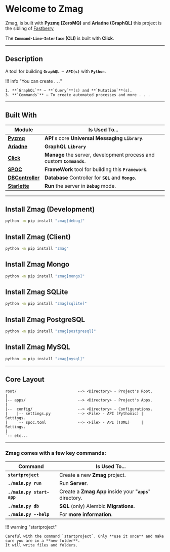 # Welcome to **Zmag**

Zmag, is built with **Pyzmq (ZeroMQ)** and **Ariadne (GraphQL)** this project is the sibling of [Fastberry](https://hlop3z.github.io/fastberry/)

The **`Command-Line-Interface` (CLI)** is built with **Click**.

<div id="terminal-index" data-termynal></div>

---

## **Description**

A tool for building **`GraphQL — API(s)`** with **`Python`**.

!!! info "You can create . . ."

    1. **`GraphQL`** — **`Query`**(s) and **`Mutation`**(s).
    3. **`Commands`** — To create automated processes and more . . .

---

## **Built** With

| Module                                                                                | Is Used To...                                                         |
| ------------------------------------------------------------------------------------- | --------------------------------------------------------------------- |
| <a href="https://pyzmq.readthedocs.io" target="_blank">**Pyzmq**</a>                  | **API**'s core **Universal Messaging** **`Library`**.                 |
| <a href="https://ariadnegraphql.org/" target="_blank">**Ariadne**</a>                 | **GraphQL** **`Library`**                                             |
| <a href="https://github.com/pallets/click/" target="_blank">**Click**</a>             | **Manage** the server, development process and custom **`Commands`**. |
| <a href="https://pypi.org/project/spoc/" target="_blank">**SPOC**</a>                 | **FrameWork** tool for building this **`Framework`**.                 |
| <a href="https://pypi.org/project/dbcontroller/" target="_blank">**DBController**</a> | **Database** Controller for **`SQL`** and **`Mongo`**.                |
| <a href="https://www.starlette.io/" target="_blank">**Starlette**</a>                 | **Run** the server in **`Debug`** mode.                               |

---

## Install **Zmag** (Development)

```sh
python -m pip install "zmag[debug]"
```

## Install **Zmag** (Client)

```sh
python -m pip install "zmag"
```

## Install Zmag **Mongo**

```sh
python -m pip install "zmag[mongo]"
```

## Install Zmag **SQLite**

```sh
python -m pip install "zmag[sqlite]"
```

## Install Zmag **PostgreSQL**

```sh
python -m pip install "zmag[postgresql]"
```

## Install Zmag **MySQL**

```sh
python -m pip install "zmag[mysql]"
```

---

## **Core** Layout

```text
root/                           --> <Directory> - Project's Root.
|
|-- apps/                       --> <Directory> - Project's Apps.
|
|--  config/                    --> <Directory> - Configurations.
|    |-- settings.py            --> <File> - API (Pythonic) | Settings.
|    `-- spoc.toml              --> <File> - API (TOML)     | Settings.
|
`-- etc...
```

---

### **Zmag** comes with a few key **commands**:

| Command                   | Is Used To...                                             |
| ------------------------- | --------------------------------------------------------- |
| **`startproject`**        | Create a new **Zmag** project.                            |
| **`./main.py run`**       | Run **Server**.                                           |
| **`./main.py start-app`** | Create a **Zmag App** inside your "**`apps`**" directory. |
| **`./main.py db`**        | **SQL** (only) Alembic **Migrations**.                    |
| **`./main.py --help`**    | For **more information**.                                 |

!!! warning "startproject"

    Careful with the command `startproject`. Only **use it once** and make sure you are in a **new folder**.
    It will write files and folders.

